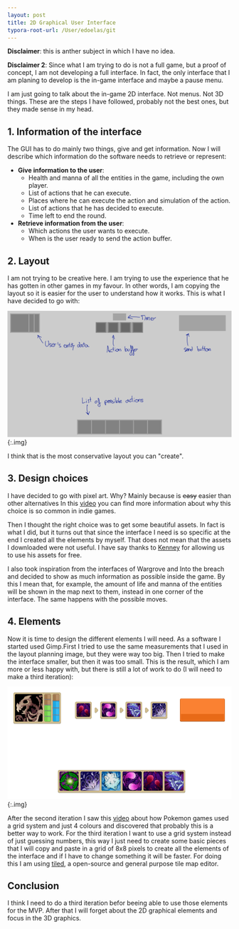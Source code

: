 ```yaml
---
layout: post
title: 2D Graphical User Interface
typora-root-url: /User/edoelas/git
---
```


**Disclaimer**: this is anther subject in which I have no idea.

**Disclaimer 2**: Since what I am trying to do is not a full game, but a proof of concept, I am not developing a full interface. In fact, the only interface that I am planing to develop is the in-game interface and maybe a pause menu.

I am just going to talk about the in-game 2D interface. Not menus. Not 3D things. These are the steps I have followed, probably not the best ones, but they made sense in my head.

## 1. Information of the interface

The GUI has to do mainly two things, give and get information. Now I will describe which information do the  software needs to retrieve or represent:

- **Give information to the user**:
  - Health and manna of all the entities in the game, including the own player.
  - List of actions that he can execute.
  - Places where he can execute the action and simulation of the action.
  - List of actions that he has decided to execute.
  - Time left to end the round.
- **Retrieve information from the user**:
  - Which actions the user wants to execute.
  - When is the user ready to send the action buffer.



## 2. Layout

I am not trying to be creative here. I am trying to use the experience that he has gotten in other games in my favour. In other words, I am copying the layout so it is easier for the user to understand how it works. This is what I have decided to go with:

![](/tfgblog/assets/images/Guilayout.svg){:.img}

I think that is the most conservative layout you can "create".



## 3. Design choices

I have decided to go with pixel art. Why? Mainly because is ~~easy~~ easier than other alternatives In this [video](https://www.youtube.com/watch?v=m48xthwkpI0) you can find more information about why this choice is so common in indie games.

Then I thought the right choice was to get some beautiful assets. In fact is what I did, but it turns out that since the interface I need is so specific at the end I created all the elements by myself. That does not mean that the assets I downloaded were not useful. I have say thanks to [Kenney](https://www.kenney.nl/) for allowing us to use his assets for free.

I also took inspiration from the interfaces of Wargrove and Into the breach and decided to show as much information as possible inside the game. By this I mean that, for example, the amount of life and manna of the entities will be shown in the map next to them, instead in one corner of the interface. The same happens with the possible moves.



## 4. Elements

Now it is time to design the different elements I will need. As a software I started used Gimp.First I tried to use the same measurements that I used in the layout planning image, but they were way too big. Then I tried to make the interface smaller, but then it was too small. This is the result, which I am more or less happy with, but there is still a lot of work to do (I will need to make a third iteration):

![](/tfgblog/assets/images/elements.png){:.img}

After the second iteration I saw this [video](https://www.youtube.com/watch?v=gwF0L55kIgg) about how Pokemon games used a grid system and just 4 colours and discovered that probably this is a better way to work. For the third iteration I want to use a grid system instead of just guessing numbers, this way I just need to create some basic pieces that I will copy and paste in a grid of 8x8 pixels to create all the elements of the interface and if I have to change something it will be faster. For doing this I am using [tiled](https://www.mapeditor.org/), a open-source and general purpose tile map editor.



## Conclusion

I think I need to do a third iteration befor beeing able to use those elements for the MVP. After that I will forget about the 2D graphical elements and focus in the 3D graphics. 

